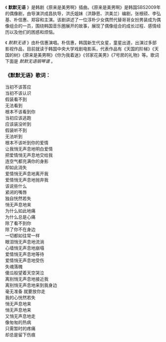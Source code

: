 

《 **默默无语**
》是韩剧《原来是美男啊》插曲。《原来是美男啊》是韩国SBS2009年的偶像剧，由导演洪成昌执导，洪氏姐妹（洪静恩、洪美兰）编剧，张根硕、李弘基、朴信惠、郑容和主演。该剧讲述了一位淳朴少女偶然代替哥哥女扮男装成为偶像组合的一员，围绕韩国音乐圈展开的故事，展现了偶像组合的成长过程、感情经历以及他们的困惑和烦恼。

《 _默默无语_
》由朴信惠演唱。朴信惠，韩国新生代女星，童星出道，出演过多部影视作品，目前就读于韩国中央大学戏剧电影系，代表作品有《天国的阶梯》《天国的树》《原来是美男啊》《你为我着迷》《邻家花美男》《7号房的礼物》等。歌词下面是
_默默无语钢琴谱_ 。

### 《默默无语》歌词：

当初不该答应  
当初不该认识  
假装看不到  
无法看到  
根本不该看到你  
当初应该逃跑  
应该装没听到  
假装听不到  
无法听到  
根本不该听到你的爱情  
让我悄无声息地明白爱情  
把爱情悄无声息地交给我  
连空气都充满你的身影  
却如此消失  
爱情悄无声息地离开我  
爱情悄无声息地抛弃我  
该说些什么  
紧闭的嘴唇  
独自恍然若失  
悄无声息地来  
为什么如此地痛  
为什么总是心痛  
除了看不到你  
除了你不在身边  
一切都如往常一样  
眼泪悄无声息地流淌  
心墙悄无声息地崩塌  
爱情悄无声息地等待  
爱情悄无声息地受伤  
失魂落魄  
傻瓜般望着天空哭泣  
离别悄无声息地接近我  
离别悄无声息地来到我身边  
毫无准备 就要放你走  
我的心恍然若失  
悄无声息地来  
悄无声息地来  
又悄无声息地走  
像匆匆的热病  
只需暂时的疼痛  
却总是留下伤痕

